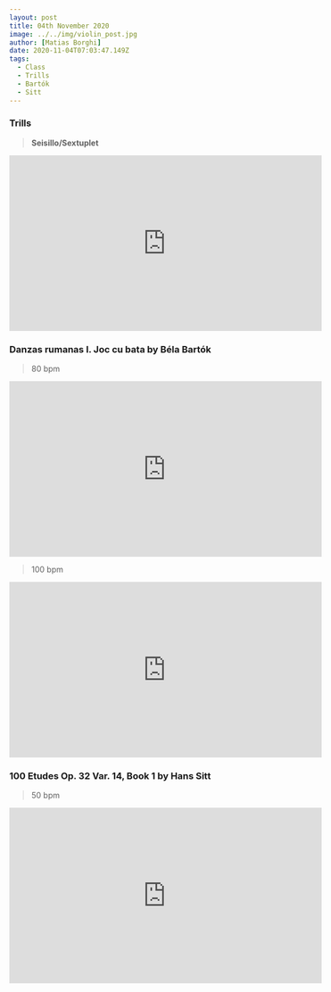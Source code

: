 ```yaml
---
layout: post
title: 04th November 2020
image: ../../img/violin_post.jpg
author: [Matias Borghi]
date: 2020-11-04T07:03:47.149Z
tags:
  - Class
  - Trills
  - Bartók
  - Sitt
---
```


### Trills

> **Seisillo/Sextuplet**

<iframe width="560" height="315" src="https://www.youtube.com/embed/IFT0smoY0qY" frameborder="0" allow="accelerometer; autoplay; clipboard-write; encrypted-media; gyroscope; picture-in-picture" allowfullscreen></iframe>

### Danzas rumanas I. Joc cu bata by Béla Bartók

> 80 bpm

<iframe width="560" height="315" src="https://www.youtube.com/embed/fR7liTMnXpU" frameborder="0" allow="accelerometer; autoplay; clipboard-write; encrypted-media; gyroscope; picture-in-picture" allowfullscreen></iframe>

> 100 bpm

<iframe width="560" height="315" src="https://www.youtube.com/embed/6O7yS7Kz1KI" frameborder="0" allow="accelerometer; autoplay; clipboard-write; encrypted-media; gyroscope; picture-in-picture" allowfullscreen></iframe>

### 100 Etudes Op. 32 Var. 14, Book 1 by Hans Sitt

> 50 bpm

<iframe width="560" height="315" src="https://www.youtube.com/embed/IWE7CVRd__Y" frameborder="0" allow="accelerometer; autoplay; clipboard-write; encrypted-media; gyroscope; picture-in-picture" allowfullscreen></iframe>